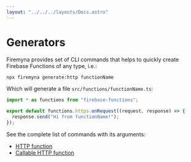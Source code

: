 ```yaml
---
layout: "../../../layouts/Docs.astro"
---
```


# Generators

Firemyna provides set of CLI commands that helps to quickly create Firebase Functions of any type, i.e.:

```bash
npx firemyna generate:http functionName
```

Which will generate a file `src/functions/functionName.ts`:

```ts
import * as functions from "firebase-functions";

export default functions.https.onRequest((request, response) => {
  response.send("Hi from functionName!");
});
```

See the complete list of commands with its arguments:

- [HTTP function](#http-function)
- [Callable HTTP function](#callable-http-function)
